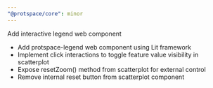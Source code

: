 ```yaml
---
"@protspace/core": minor
---
```


Add interactive legend web component

- Add protspace-legend web component using Lit framework
- Implement click interactions to toggle feature value visibility in scatterplot
- Expose resetZoom() method from scatterplot for external control
- Remove internal reset button from scatterplot component